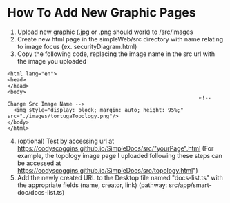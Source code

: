 # How To Add New Graphic Pages
1) Upload new graphic (.jpg or .png should work) to /src/images
2) Create new html page in the simpleWeb/src directory with name relating to image focus (ex. securityDiagram.html)
3) Copy the following code, replacing the image name in the src url with the image you uploaded

```
<html lang="en">
<head>
</head>
<body>
                                                              <!-- Change Src Image Name -->
  <img style="display: block; margin: auto; height: 95%;" src="./images/tortugaTopology.png"/>
</body>
</html>
```
4)  (optional) Test by accessing url at https://codyscoggins.github.io/SimpleDocs/src/"yourPage".html
(For example, the topology image page I uploaded following these steps can be accessed at https://codyscoggins.github.io/SimpleDocs/src/topology.html")
5) Add the newly created URL to the Desktop file named "docs-list.ts" with the appropriate fields (name, creator, link)
(pathway: src/app/smart-doc/docs-list.ts)
